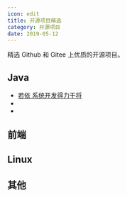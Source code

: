 ```yaml
---
icon: edit
title: 开源项目精选
category: 开源项目
date: 2019-05-12
---
```


精选 Github 和 Gitee 上优质的开源项目。

<!-- more -->

## Java

- [若依 系统开发得力干将](https://gitee.com/y_project) 
- 
- 

## 前端

## Linux

## 其他

